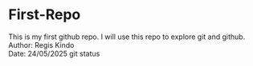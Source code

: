 # First-Repo
This is my first github repo. I will use this repo to explore git and github.
<br> Author: Regis Kindo
<br> Date: 24/05/2025
git status